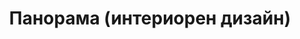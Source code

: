 ---
layout: panorama
parent: '/projects/public/out-of-the-mind'
image: 'http://hub.acherno.com/svn/izvaden-ot-glavata-ni/Site/Panorami/bar_ot_glavata_mi_new_final_night_panorama_02.bmp'
title: 'Панорама (интериорен дизайн)'
sitemap: false
---